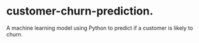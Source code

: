 # customer-churn-prediction.
A machine learning model using Python to predict if a customer is likely to churn.
